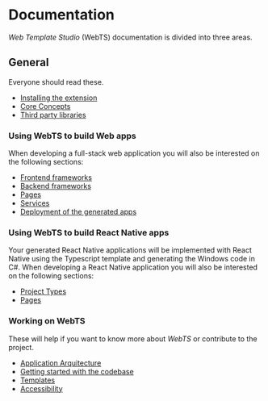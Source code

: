 # Documentation
*Web Template Studio* (WebTS) documentation is divided into three areas.

## General
Everyone should read these.

- [Installing the extension](install.md)
- [Core Concepts](concepts.md)
- [Third party libraries](third-party-libraries.md)

### Using WebTS to build Web apps
When developing a full-stack web application you will also be interested on the following sections:
- [Frontend frameworks](generated-apps/web/frontend-frameworks/readme.md)
- [Backend frameworks](generated-apps/web/backend-frameworks/readme.md)
- [Pages](generated-apps/web/pages/readme.md)
- [Services](generated-apps/web/services/readme.md)
- [Deployment of the generated apps](generated-apps/web/deployment.md)

### Using WebTS to build React Native apps
Your generated React Native applications will be implemented with React Native using the Typescript template and generating the Windows code in C#.
When developing a React Native application you will also be interested on the following sections:
- [Project Types](generated-apps/react-native/project-types/readme.md)
- [Pages](generated-apps/react-native/pages/readme.md)

### Working on WebTS
These will help if you want to know more about *WebTS* or contribute to the project.

- [Application Arquitecture](contributing/application-architecture.md)
- [Getting started with the codebase](contributing/getting-started-developers.md)
- [Templates](contributing/templates.md)
- [Accessibility](contributing/accessibility.md)

